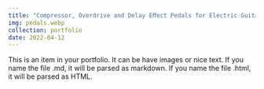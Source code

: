 ```yaml
---
title: "Compressor, Overdrive and Delay Eﬀect Pedals for Electric Guitar"
img: pedals.webp
collection: portfolio
date: 2022-04-12
---
```


This is an item in your portfolio. It can be have images or nice text. If you name the file .md, it will be parsed as markdown. If you name the file .html, it will be parsed as HTML.
